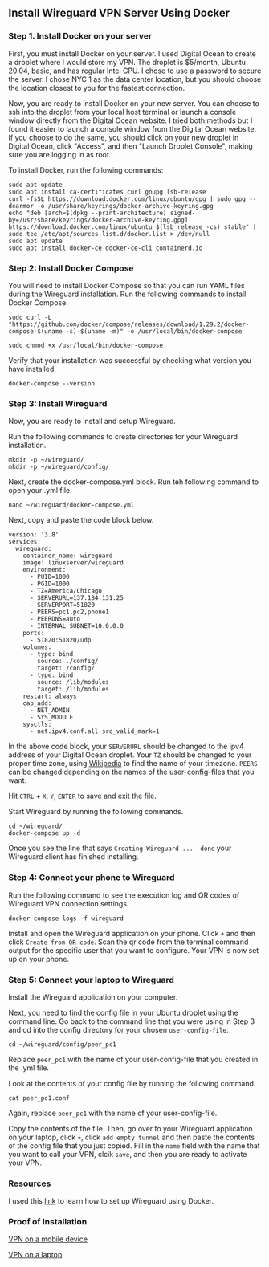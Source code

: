 ## Install Wireguard VPN Server Using Docker


### Step 1. Install Docker on your server

First, you must install Docker on your server. I used Digital Ocean to create a droplet where I would store my VPN. The droplet is $5/month, Ubuntu 20.04, basic, and has regular Intel CPU. I chose to use a password to secure the server. I chose NYC 1 as the data center location, but you should choose the location closest to you for the fastest connection. 

Now, you are ready to install Docker on your new server. You can choose to ssh into the droplet from your local host terminal or launch a console window directly from the Digital Ocean website. I tried both methods but I found it easier to launch a console window from the Digital Ocean website. If you choose to do the same, you should click on your new droplet in Digital Ocean, click "Access", and then "Launch Droplet Console", making sure you are logging in as root.

To install Docker, run the following commands:

```
sudo apt update
sudo apt install ca-certificates curl gnupg lsb-release
curl -fsSL https://download.docker.com/linux/ubuntu/gpg | sudo gpg --dearmor -o /usr/share/keyrings/docker-archive-keyring.gpg
echo "deb [arch=$(dpkg --print-architecture) signed-by=/usr/share/keyrings/docker-archive-keyring.gpg] https://download.docker.com/linux/ubuntu $(lsb_release -cs) stable" | sudo tee /etc/apt/sources.list.d/docker.list > /dev/null
sudo apt update
sudo apt install docker-ce docker-ce-cli containerd.io
```

### Step 2: Install Docker Compose

You will need to install Docker Compose so that you can run YAML files during the Wireguard installation. Run the following commands to install Docker Compose.

```
sudo curl -L "https://github.com/docker/compose/releases/download/1.29.2/docker-compose-$(uname -s)-$(uname -m)" -o /usr/local/bin/docker-compose

sudo chmod +x /usr/local/bin/docker-compose
```
Verify that your installation was successful by checking what version you have installed.

```
docker-compose --version
```

### Step 3: Install Wireguard

Now, you are ready to install and setup Wireguard.

Run the following commands to create directories for your Wireguard installation.

```
mkdir -p ~/wireguard/
mkdir -p ~/wireguard/config/
```

Next, create the docker-compose.yml block. Run teh following command to open your .yml file.

```
nano ~/wireguard/docker-compose.yml
```

Next, copy and paste the code block below.

```
version: '3.8'
services:
  wireguard:
    container_name: wireguard
    image: linuxserver/wireguard
    environment:
      - PUID=1000
      - PGID=1000
      - TZ=America/Chicago
      - SERVERURL=137.184.131.25
      - SERVERPORT=51820
      - PEERS=pc1,pc2,phone1
      - PEERDNS=auto
      - INTERNAL_SUBNET=10.0.0.0
    ports:
      - 51820:51820/udp
    volumes:
      - type: bind
        source: ./config/
        target: /config/
      - type: bind
        source: /lib/modules
        target: /lib/modules
    restart: always
    cap_add:
      - NET_ADMIN
      - SYS_MODULE
    sysctls:
      - net.ipv4.conf.all.src_valid_mark=1
 ```
 
 In the above code block, your `SERVERURL` should be changed to the ipv4 address of your Digital Ocean droplet. Your `TZ` should be changed to your proper time zone, using [Wikipedia](https://en.wikipedia.org/wiki/List_of_tz_database_time_zones) to find the name of your timezone. `PEERS` can be changed depending on the names of the user-config-files that you want.
 
 Hit `CTRL` + `X`, `Y`, `ENTER` to save and exit the file.
 
 Start Wireguard by running the following commands.
 
 ```
 cd ~/wireguard/
docker-compose up -d
```

Once you see the line that says `Creating Wireguard ...  done` your Wireguard client has finished installing.

### Step 4: Connect your phone to Wireguard

Run the following command to see the execution log and QR codes of Wireguard VPN connection settings. 

```
docker-compose logs -f wireguard
```

Install and open the Wireguard application on your phone. Click `+` and then click `Create from QR code`. Scan the qr code from the terminal command output for the specific user that you want to configure. Your VPN is now set up on your phone.

### Step 5: Connect your laptop to Wireguard

Install the Wireguard application on your computer. 

Next, you need to find the config file in your Ubuntu droplet using the command line. Go back to the command line that you were using in Step 3 and cd into the config directory for your chosen `user-config-file`.

```
cd ~/wireguard/config/peer_pc1
```

Replace `peer_pc1` with the name of your user-config-file that you created in the .yml file.

Look at the contents of your config file by running the following command.

```
cat peer_pc1.conf
```

Again, replace `peer_pc1` with the name of your user-config-file.

Copy the contents of the file. Then, go over to your Wireguard application on your laptop, click `+`, click `add empty tunnel` and then paste the contents of the config file that you just copied. Fill in the `name` field with the name that you want to call your VPN, clcik `save`, and then you are ready to activate your VPN. 

### Resources

I used this [link](https://thematrix.dev/setup-wireguard-vpn-server-with-docker/) to learn how to set up Wireguard using Docker.

### Proof of Installation

[VPN on a mobile device](https://drive.google.com/drive/folders/1mcQQ4Y5shK4Ng0c-cmSX0F6qE7a5VSAS?usp=sharing)

[VPN on a laptop](https://drive.google.com/file/d/1X3eETlUQIUPXqqcV3C200jXiLFUOuS1S/view?usp=sharing)

